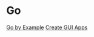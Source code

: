# Go

[Go by Example](https://gobyexample.com/closures)
[Create GUI Apps](https://www.youtube.com/watch?v=l9TGGU79Y04)


